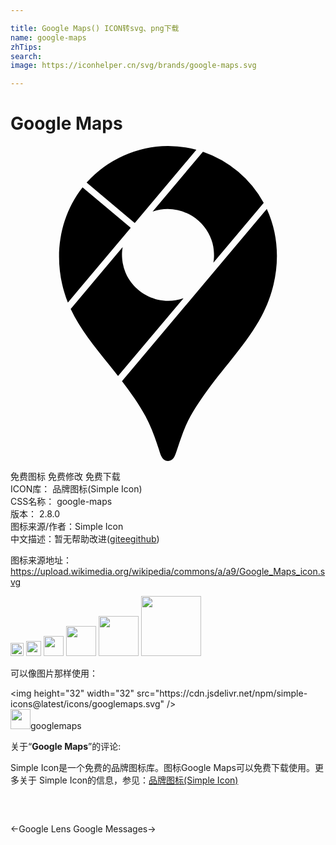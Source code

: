 ```yaml
---

title: Google Maps() ICON转svg、png下载
name: google-maps
zhTips: 
search: 
image: https://iconhelper.cn/svg/brands/google-maps.svg

---
```


# Google Maps  <small style="font-size: 60%;font-weight: 100"></small>

<div id="svg" class="svg-wrap">
<svg role="img" viewBox="0 0 24 24" xmlns="http://www.w3.org/2000/svg"><title>Google Maps icon</title><path d="M19.527 4.799c1.212 2.608.937 5.678-.405 8.173-1.101 2.047-2.744 3.74-4.098 5.614-.619.858-1.244 1.75-1.669 2.727-.141.325-.263.658-.383.992-.121.333-.224.673-.34 1.008-.109.314-.236.684-.627.687h-.007c-.466-.001-.579-.53-.695-.887-.284-.874-.581-1.713-1.019-2.525-.51-.944-1.145-1.817-1.79-2.671L19.527 4.799zM8.545 7.705l-3.959 4.707c.724 1.54 1.821 2.863 2.871 4.18.247.31.494.622.737.936l4.984-5.925-.029.01c-1.741.601-3.691-.291-4.392-1.987a3.377 3.377 0 0 1-.209-.716c-.063-.437-.077-.761-.004-1.198l.001-.007zM5.492 3.149l-.003.004c-1.947 2.466-2.281 5.88-1.117 8.77l4.785-5.689-.058-.05-3.607-3.035zM14.661.436l-3.838 4.563a.295.295 0 0 1 .027-.01c1.6-.551 3.403.15 4.22 1.626.176.319.323.683.377 1.045.068.446.085.773.012 1.22l-.003.016 3.836-4.561A8.382 8.382 0 0 0 14.67.439l-.009-.003zM9.466 5.868L14.162.285l-.047-.012A8.31 8.31 0 0 0 11.986 0a8.439 8.439 0 0 0-6.169 2.766l-.016.018 3.665 3.084z"/></svg>
</div>
<detail full-name='google-maps'></detail>

<div class="detail-page">
<p>
<span><span class="badge-success badge">免费图标</span> <span class="badge-success badge">免费修改</span>  <span class="badge-success badge">免费下载</span> </span>
<br/>
<span>
ICON库：
<span class="badge-secondary badge">品牌图标(Simple Icon)</span> 
</span>
<br/>
<span>
CSS名称：
<span class="badge-secondary badge">google-maps</span> 
</span>

<br/>
<span>
版本：
<span class="badge-secondary badge">2.8.0</span> 
</span>
<br/>
<span>图标来源/作者：<span class="badge-light badge">Simple Icon</span></span> 
<br/>
<span class="zh-detail">中文描述：暂无<span class="help-link"><span>帮助改进</span>(<a href="https://gitee.com/liuwave/icon-helper/edit/master/json/brands/google-maps.json" target="_blank" rel="noopener noreferrer">gitee</a><a href="https://github.com/liuwave/icon-helper/edit/master/json/brands/google-maps.json" target="_blank" rel="noopener noreferrer">github</a></span>)</span><br/>
</p>
</div><div class="description description alert alert-light"><p>图标来源地址：<a href="https://upload.wikimedia.org/wikipedia/commons/a/a9/Google_Maps_icon.svg" target="_blank" rel="noopener noreferrer">https://upload.wikimedia.org/wikipedia/commons/a/a9/Google_Maps_icon.svg</a></p></div>
<div class="alert alert-dark">
<img height="21" width="21" src="https://cdn.jsdelivr.net/npm/simple-icons@latest/icons/googlemaps.svg" />
<img height="24" width="24" src="https://cdn.jsdelivr.net/npm/simple-icons@latest/icons/googlemaps.svg" />
<img height="32" width="32" src="https://cdn.jsdelivr.net/npm/simple-icons@latest/icons/googlemaps.svg" />
<img height="48" width="48" src="https://cdn.jsdelivr.net/npm/simple-icons@latest/icons/googlemaps.svg" />
<img height="64" width="64" src="https://cdn.jsdelivr.net/npm/simple-icons@latest/icons/googlemaps.svg" />
<img height="96" width="96" src="https://cdn.jsdelivr.net/npm/simple-icons@latest/icons/googlemaps.svg" />

</div>
<div>
  <p>可以像图片那样使用：    
  </p>
  <div class="alert alert-primary" style="font-size: 14px">
    &lt;img height="32" width="32" src="https://cdn.jsdelivr.net/npm/simple-icons@latest/icons/googlemaps.svg" /&gt;
    <copy-btn content='<img height="32" width="32" src="https://cdn.jsdelivr.net/npm/simple-icons@latest/icons/googlemaps.svg" />'></copy-btn>
  </div>
  <div class="alert alert-secondary">
    <img height="32" width="32" src="https://cdn.jsdelivr.net/npm/simple-icons@latest/icons/googlemaps.svg" />googlemaps
    <copy-btn content="googlemaps" btn-title="复制图标名称"></copy-btn>
  </div>
</div>
<div class="icon-detail__container">
<p>关于“<b>Google Maps</b>”的评论:</p>
</div>
<Vssue title="关于“Google Maps”的评论" />
<div><p>Simple Icon是一个免费的品牌图标库。图标Google Maps可以免费下载使用。更多关于  Simple Icon的信息，参见：<a target="_blank" href="https://iconhelper.cn/brands.html">品牌图标(Simple Icon)</a>
</p></div>


<div style="padding:2rem 0 " class="page-nav"><p class="inner"><span class="prev">←<router-link to="/icon/google-lens.html">Google Lens</router-link></span> <span class="next"><router-link to="/icon/google-messages.html">Google Messages</router-link>→</span></p></div>
